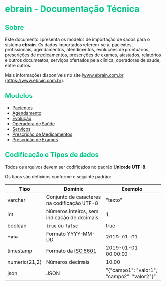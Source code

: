 # <span style="color: #00C985;">ebrain - Documentação Técnica</span>


## <span style="color: #00C985;">Sobre</span>

Este documento apresenta os modelos de importação de dados para o sistema **ebrain**. Os dados importados referem-se a, pacientes, profissionais, agendamentos, atendimentos, evoluções de prontuários, prescrições de medicamentos, prescrições de exames, atestados, relatórios e outros documentos, serviços ofertados pela clínica, operadoras de saúde, entre outros.

Mais informações disponíveis no site [www.ebrain.com.br](https://www.ebrain.com.br).

## <span style="color: #00C985;">Modelos</span>

- [Pacientes](documentacao/view_pessoa.md)
- [Agendamento](documentacao/view_agendamento.md)
- [Evolução](documentacao/view_evolucao.md)
- [Operadora de Saúde](documentacao/view_operadora_saude.md)
- [Serviços](documentacao/view_servicos.md)
- [Prescrição de Medicamentos](documentacao/view_prescricao_medicamento.md)
- [Prescrição de Exames](documentacao/view_exames.md)

## <span style="color: #00C985;">Codificação e Tipos de dados</span>

Todos os arquivos devem ser codificados no padrão **Unicode UTF-8**.

Os tipos são definidos conforme o seguinte padrão:

| Tipo                       | Domínio | Exemplo                                                           |
|----------------------------|-------- | ------------------------------------------------------------------|
| varchar                    | Conjunto de caracteres na codificação UTF-8        | "texto"                |
| int                        | Números inteiros, sem indicação de decimais   | 1                           |
| boolean                    | `true` ou `false` | true                                                 |
| date                       | Formato YYYY-MM-DD | 2019-01-01                                                     |
| timestamp                  | Formato da [ISO 8601](https://pt.wikipedia.org/wiki/ISO_8601) | 2019-01-01 00:00:00                                   |
| numeric(21,2)              | Números decimais | 10.00                                                    |
| json                       | JSON | "{"campo1": "valor1", "campo2": "valor2"}"                             |
